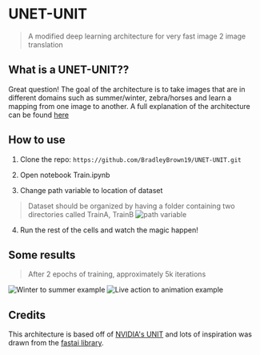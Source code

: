 # UNET-UNIT
> A modified deep learning architecture for very fast image 2 image translation

## What is a UNET-UNIT??

Great question! The goal of the architecture is to take images that are in different domains such as summer/winter, zebra/horses and learn a mapping from one image to another. A full explanation of the architecture can be found [here](https://medium.com/@theehiproject/unet-unit-for-fast-unsupervised-image2image-translation-using-fastai-e366408eddb4)
## How to use

1. Clone the repo: 
```https://github.com/BradleyBrown19/UNET-UNIT.git```

2. Open notebook Train.ipynb 

3. Change path variable to location of dataset
> Dataset should be organized by having a folder containing two directories called TrainA, TrainB
![path variable](images/path_var.png)

4. Run the rest of the cells and watch the magic happen!

## Some results
> After 2 epochs of training, approximately 5k iterations

![Winter to summer example](images/winter2summer.png)
![Live action to animation example](images/animation2la.png)

## Credits

This architecture is based off of [NVIDIA's UNIT](https://github.com/mingyuliutw/UNIT/tree/25e99afe267df6eea2c97d23b05a42683d75e53c) and lots of inspiration was drawn from the [fastai library](https://www.fast.ai/).
